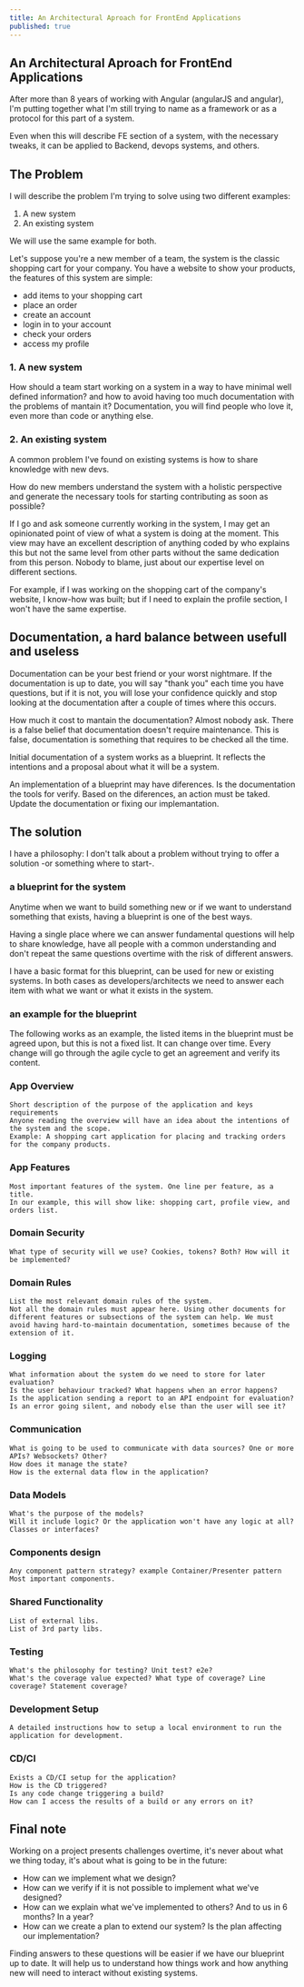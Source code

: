 ```yaml
---
title: An Architectural Aproach for FrontEnd Applications
published: true
---
```

An Architectural Aproach for FrontEnd Applications
---

After more than 8 years of working with Angular (angularJS and angular), I'm putting together what I'm still trying to name as a framework or as a protocol for this part of a system.

Even when this will describe FE section of a system, with the necessary tweaks, it can be applied to Backend, devops systems, and others.

## The Problem

I will describe the problem I'm trying to solve using two different examples:

1. A new system
2. An existing system

We will use the same example for both.

Let's suppose you're a new member of a team, the system is the classic shopping cart for your company. You have a website to show your products, the features of this system are simple:

- add items to your shopping cart
- place an order
- create an account
- login in to your account
- check your orders
- access my profile

### 1. A new system

How should a team start working on a system in a way to have minimal well defined information? and how to avoid having too much documentation with the problems of mantain it?
Documentation, you will find people who love it, even more than code or anything else.

### 2. An existing system

A common problem I've found on existing systems is how to share knowledge with new devs.

How do new members understand the system with a holistic perspective and generate the necessary tools for starting contributing as soon as possible?

If I go and ask someone currently working in the system, I may get an opinionated point of view of what a system is doing at the moment. This view may have an excellent description of anything coded by who explains this but not the same level from other parts without the same dedication from this person. Nobody to blame, just about our expertise level on different sections. 

For example, if I was working on the shopping cart of the company's website, I know-how was built; but if I need to explain the profile section, I won't have the same expertise.

## Documentation, a hard balance between usefull and useless

Documentation can be your best friend or your worst nightmare. If the documentation is up to date, you will say "thank you" each time you have questions, but if it is not, you will lose your confidence quickly and stop looking at the documentation after a couple of times where this occurs.

How much it cost to mantain the documentation? Almost nobody ask. There is a false belief that documentation doesn't require maintenance. This is false, documentation is something that requires to be checked all the time.

Initial documentation of a system works as a blueprint. It reflects the intentions and a proposal about what it will be a system. 

An implementation of a blueprint may have diferences. Is the documentation the tools for verify. Based on the diferences, an action must be taked. Update the documentation or fixing our implemantation.

## The solution

I have a philosophy: I don't talk about a problem without trying to offer a solution -or something where to start-.

### a blueprint for the system

Anytime when we want to build something new or if we want to understand something that exists, having a blueprint is one of the best ways.

Having a single place where we can answer fundamental questions will help to share knowledge, have all people with a common understanding and don't repeat the same questions overtime with the risk of different answers.

I have a basic format for this blueprint, can be used for new or existing systems. In both cases as developers/architects we need to answer each item with what we want or what it exists in the system.

### an example for the blueprint

The following works as an example, the listed items in the blueprint must be agreed upon, but this is not a fixed list. It can change over time. Every change will go through the agile cycle to get an agreement and verify its content.


### App Overview
    Short description of the purpose of the application and keys requirements
    Anyone reading the overview will have an idea about the intentions of the system and the scope.
    Example: A shopping cart application for placing and tracking orders for the company products.

### App Features
    Most important features of the system. One line per feature, as a title.
    In our example, this will show like: shopping cart, profile view, and orders list.

### Domain Security
    What type of security will we use? Cookies, tokens? Both? How will it be implemented?

### Domain Rules
    List the most relevant domain rules of the system.
    Not all the domain rules must appear here. Using other documents for different features or subsections of the system can help. We must avoid having hard-to-maintain documentation, sometimes because of the extension of it.

### Logging
    What information about the system do we need to store for later evaluation? 
    Is the user behaviour tracked? What happens when an error happens?
    Is the application sending a report to an API endpoint for evaluation?
    Is an error going silent, and nobody else than the user will see it?

### Communication
    What is going to be used to communicate with data sources? One or more APIs? Websockets? Other?
    How does it manage the state?
    How is the external data flow in the application?

### Data Models
    What's the purpose of the models?
    Will it include logic? Or the application won't have any logic at all?
    Classes or interfaces?

### Components design
    Any component pattern strategy? example Container/Presenter pattern
    Most important components.

### Shared Functionality
    List of external libs.
    List of 3rd party libs.

### Testing
    What's the philosophy for testing? Unit test? e2e?
    What's the coverage value expected? What type of coverage? Line coverage? Statement coverage?

### Development Setup
    A detailed instructions how to setup a local environment to run the application for development.

### CD/CI
    Exists a CD/CI setup for the application?
    How is the CD triggered?
    Is any code change triggering a build?
    How can I access the results of a build or any errors on it?

## Final note

Working on a project presents challenges overtime, it's never about what we thing today, it's about what is going to be in the future:

- How can we implement what we design?
- How can we verify if it is not possible to implement what we've designed?
- How can we explain what we've implemented to others? And to us in 6 months? In a year?
- How can we create a plan to extend our system? Is the plan affecting our implementation?

Finding answers to these questions will be easier if we have our blueprint up to date. It will help us to understand how things work and how anything new will need to interact without existing systems.